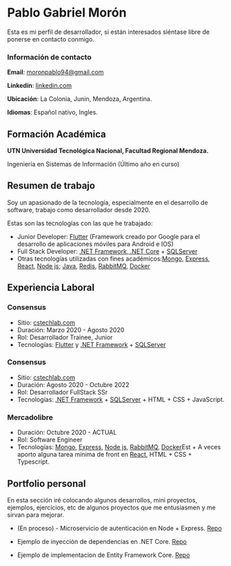 # Pablo Gabriel Morón
Esta es mi perfil de desarrollador, si están interesados siéntase libre de ponerse en contacto conmigo.

### Información de contacto

__Email__: moronpablo94@gmail.com

__Linkedin__:  [linkedin.com](https://www.linkedin.com/in/pablo-gabriel-moron/)

__Ubicación__: La Colonia, Junin, Mendoza, Argentina.

__Idiomas__: Español nativo, Ingles.

## Formación Académica

__UTN Universidad Tecnológica Nacional, Facultad Regional Mendoza.__

Ingeniería en Sistemas de Información (Último año en curso)

## Resumen de trabajo

Soy un apasionado de la tecnología, especialmente en el desarrollo de software, trabajo como desarrollador desde 2020.

Estas son las tecnologías con las que he trabajado:

- Junior Developer: [Flutter](https://flutter.dev/) (Framework creado por Google para el desarrollo de aplicaciones móviles para Android e IOS)
- Full Stack Developer: [.NET Framework, .NET Core](https://dotnet.microsoft.com/) + [SQLServer](https://www.microsoft.com/en-us/sql-server/sql-server-2019)
- Otras tecnologías utilizadas con fines académicos:[Mongo](https://www.mongodb.com/), [Express](https://expressjs.com/), [React](https://reactjs.org/), [Node js](https://nodejs.org/); [Java](https://www.java.com/), [Redis](https://redis.io/), [RabbitMQ](https://www.rabbitmq.com/),  [Docker](https://www.docker.com/)
<!-- - Actualmente aprendiendo a desarrollar aplicaciones Cross Platform con [Electron js](https://www.electronjs.org/) -->

<!-- ## Mis intereses
TODO
-->

## __Experiencia Laboral__

### Consensus
 - Sitio: [cstechlab.com](https://cstechlab.com/)
 - Duración: Marzo 2020 - Agosto 2020
 - Rol: Desarrollador Trainee, Junior
 - Tecnologías: [Flutter](https://flutter.dev/) y [.NET Framework](https://dotnet.microsoft.com/) + [SQLServer](https://www.microsoft.com/en-us/sql-server/sql-server-2019)

### Consensus
-  Sitio: [cstechlab.com](https://cstechlab.com/)
 - Duración: Agosto 2020 - Octubre 2022
 - Rol: Desarrollador FullStack SSr
 - Tecnologías: [.NET Framework](https://dotnet.microsoft.com/) + [SQLServer](https://www.microsoft.com/en-us/sql-server/sql-server-2019) + HTML + CSS + JavaScript.

### Mercadolibre
 - Duración: Octubre 2020 - ACTUAL
 - Rol: Software Engineer
 - Tecnologías: [Mongo](https://www.mongodb.com/), [Express](https://expressjs.com/), [Node js](https://nodejs.org/), [RabbitMQ](https://www.rabbitmq.com/),  [Docker](https://www.docker.com/)Est + A veces aporto alguna tarea minima de front en  [React](https://reactjs.org/), HTML + CSS + Typescript.

## __Portfolio personal__
En esta sección iré colocando algunos desarrollos, mini proyectos, ejemplos, ejercicios, etc de algunos proyectos que me entusiasmen y me sirvan para mejorar.

- (En proceso) - Microservicio de autenticación en Node + Express. [Repo](https://github.com/pabloMoron/auth_node)

- Ejemplo de inyección de dependencias en .NET Core. [Repo](https://github.com/pabloMoron/dependency_injection)

- Ejemplo de implementacion de Entity Framework Core. [Repo](https://github.com/pabloMoron/efcore_lessons) 
